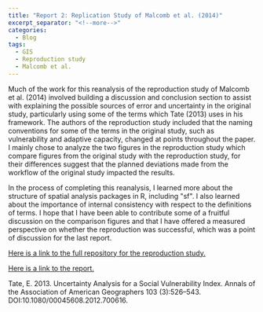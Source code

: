 ```yaml
---
title: "Report 2: Replication Study of Malcomb et al. (2014)"
excerpt_separator: "<!--more-->"
categories:
  - Blog
tags:
  - GIS
  - Reproduction study
  - Malcomb et al.
---
```


Much of the work for this reanalysis of the reproduction study of Malcomb et al. (2014) involved building a discussion and conclusion section to assist with explaining the possible sources of error and uncertainty in the original study, particularly using some of the terms which Tate (2013) uses in his framework. The authors of the reproduction study included that the naming conventions for some of the terms in the original study, such as vulnerability and adaptive capacity, changed at points throughout the paper. I mainly chose to analyze the two figures in the reproduction study which compare figures from the original study with the reproduction study, for their differences suggest that the planned deviations made from the workflow of the original study impacted the results.

In the process of completing this reanalysis, I learned more about the structure of spatial analysis packages in R, including "sf". I also learned about the importance of internal consistency with respect to the definitions of terms. I hope that I have been able to contribute some of a fruitful discussion on the comparison figures and that I have offered a  measured perspective on whether the reproduction was successful, which was a point of discussion for the last report.

[Here is a link to the full repository for the reproduction study.](https://github.com/andya17/RPr-Malcomb-2014/)

[Here is a link to the report.](https://andya17.github.io/RPr-Malcomb-2014/) 

Tate, E. 2013. Uncertainty Analysis for a Social Vulnerability Index. Annals of the Association of American Geographers 103 (3):526–543. DOI:10.1080/00045608.2012.700616.